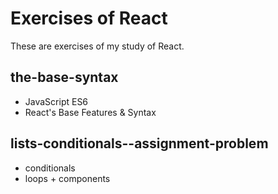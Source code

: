 # Exercises of React

These are exercises of my study of React.

## the-base-syntax
* JavaScript ES6
* React's Base Features & Syntax

## lists-conditionals--assignment-problem
* conditionals
* loops + components
